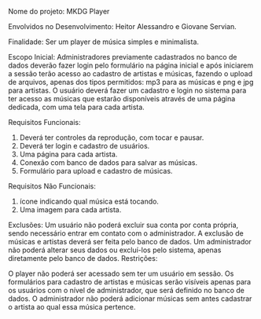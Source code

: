 Nome do projeto:
MKDG Player

Envolvidos no Desenvolvimento:
Heitor Alessandro e Giovane Servian.

Finalidade:
Ser um player de música simples e minimalista.

Escopo Inicial:
Administradores previamente cadastrados no banco de dados deverão fazer login pelo formulário na página inicial e após iniciarem a sessão terão acesso ao cadastro de artistas e músicas, 
fazendo o upload de arquivos, apenas dos tipos permitidos: mp3 para as músicas e png e jpg para artistas.
O usuário deverá fazer um cadastro e login no sistema para ter acesso as músicas que estarão disponíveis através de uma página dedicada, com uma tela para cada artista.


Requisitos Funcionais:
1. Deverá ter controles da reprodução, com tocar e pausar.
2. Deverá ter login e cadastro de usuários.
3. Uma página para cada artista.
4. Conexão com banco de dados para salvar as músicas.
5. Formulário para upload e cadastro de músicas.

Requisitos Não Funcionais:
1. ícone indicando qual música está tocando.
2. Uma imagem para cada artista.

Exclusões:
Um usuário não poderá excluir sua conta por conta própria, sendo necessário entrar em contato com o administrador.
A exclusão de músicas e artistas deverá ser feita pelo banco de dados.
Um administrador não poderá alterar seus dados ou excluí-los pelo sistema, apenas diretamente pelo banco de dados.
Restrições:

O player não poderá ser acessado sem ter um usuário em sessão.
Os formulários para cadastro de artistas e músicas serão visíveis apenas para os usuários com o nível de administrador, que será definido no banco de dados.
O administrador não poderá adicionar músicas sem antes cadastrar o artista ao qual essa música pertence.
